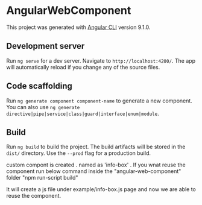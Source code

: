 # AngularWebComponent

This project was generated with [Angular CLI](https://github.com/angular/angular-cli) version 9.1.0.

## Development server

Run `ng serve` for a dev server. Navigate to `http://localhost:4200/`. The app will automatically reload if you change any of the source files.

## Code scaffolding

Run `ng generate component component-name` to generate a new component. You can also use `ng generate directive|pipe|service|class|guard|interface|enum|module`.

## Build

Run `ng build` to build the project. The build artifacts will be stored in the `dist/` directory. Use the `--prod` flag for a production build.

custom compont is created . named as 'info-box' . If you wnat reuse the component run below command inside the "angular-web-component" folder
"npm run-script build"

It will create a js file under example/info-box.js page and now we are able to reuse the component.






